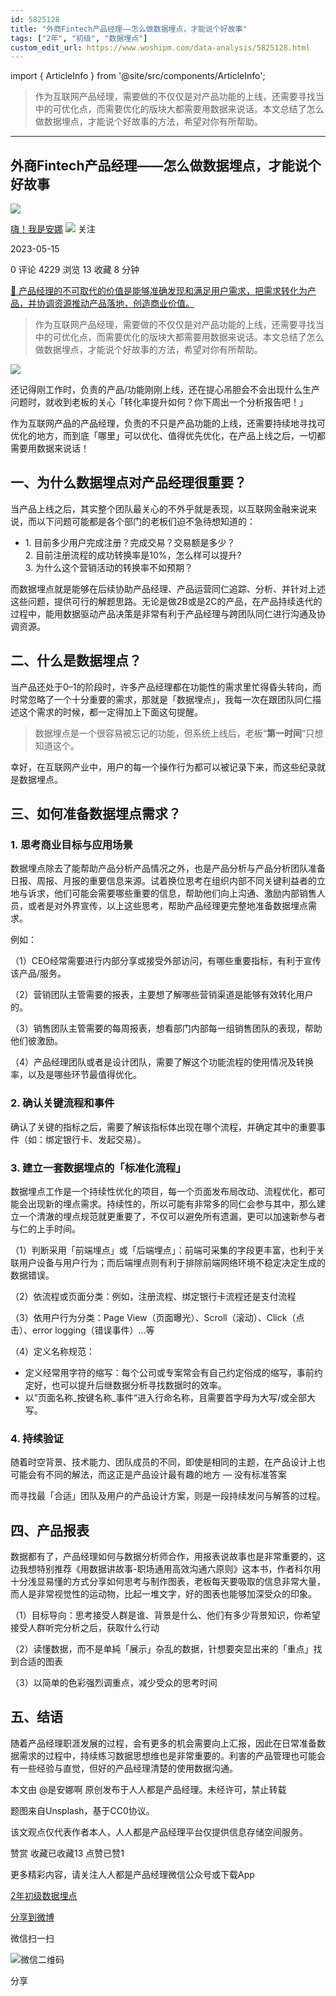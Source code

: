 ```yaml
---
id: 5825128
title: "外商Fintech产品经理——怎么做数据埋点，才能说个好故事"
tags: ["2年", "初级", "数据埋点"]
custom_edit_url: https://www.woshipm.com/data-analysis/5825128.html
---
```

import { ArticleInfo } from '@site/src/components/ArticleInfo';

<ArticleInfo
    author="嗨！我是安娜"
    authorLink="https://www.woshipm.com/u/1191783"
    published="2023-05-15"
    views={4229}
    comments={0}
    collects={13}
/>

> 作为互联网产品经理，需要做的不仅仅是对产品功能的上线，还需要寻找当中的可优化点，而需要优化的版块大都需要用数据来说话。本文总结了怎么做数据埋点，才能说个好故事的方法，希望对你有所帮助。

---

## 外商Fintech产品经理——怎么做数据埋点，才能说个好故事

[![](https://static.woshipm.com/view/woshipm_api_def_20230409205418_2761.jpg?imageView2/1/w/72/h/72/q/100)](https://www.woshipm.com/u/1191783)

[嗨！我是安娜](https://www.woshipm.com/u/1191783) ![](https://static.woshipm.com/tag/1101_1@2x.png) 关注

2023-05-15

0 评论 4229 浏览 13 收藏 8 分钟

[🔗 产品经理的不可取代的价值是能够准确发现和满足用户需求，把需求转化为产品，并协调资源推动产品落地，创造商业价值。](https://ke.qidianla.com/courses/90pm)

> 作为互联网产品经理，需要做的不仅仅是对产品功能的上线，还需要寻找当中的可优化点，而需要优化的版块大都需要用数据来说话。本文总结了怎么做数据埋点，才能说个好故事的方法，希望对你有所帮助。

![](https://image.woshipm.com/2023/05/06/cf506692-ec01-11ed-bbb6-00163e0b5ff3.jpg)

还记得刚工作时，负责的产品/功能刚刚上线，还在提心吊胆会不会出现什么生产问题时，就收到老板的关心「转化率提升如何？你下周出一个分析报告吧！」

作为互联网产品的产品经理，负责的不只是产品功能的上线，还需要持续地寻找可优化的地方，而到底「哪里」可以优化、值得优先优化，在产品上线之后，一切都需要用数据来说话！

## 一、为什么数据埋点对产品经理很重要？

当产品上线之后，其实整个团队最关心的不外乎就是表现，以互联网金融来说来说，而以下问题可能都是各个部门的老板们迫不急待想知道的：

*   1\. 目前多少用户完成注册？完成交易？交易额是多少？  
    2\. 目前注册流程的成功转换率是10%，怎么样可以提升?  
    3\. 为什么这个营销活动的转换率不如预期？

而数据埋点就是能够在后续协助产品经理、产品运营同仁追踪、分析、并针对上述这些问题，提供可行的解题思路。无论是做2B或是2C的产品，在产品持续迭代的过程中，能用数据驱动产品决策是非常有利于产品经理与跨团队同仁进行沟通及协调资源。

## 二、什么是数据埋点？

当产品还处于0–1的阶段时，许多产品经理都在功能性的需求里忙得昏头转向，而时常忽略了一个十分重要的需求，那就是「数据埋点」，我每一次在跟团队同仁描述这个需求的时候，都一定得加上下面这句提醒。

> 数据埋点是一个很容易被忘记的功能，但系统上线后，老板“**第一时间**”只想知道这个。

幸好，在互联网产业中，用户的每一个操作行为都可以被记录下来，而这些纪录就是数据埋点。

## 三、如何准备数据埋点需求？

### 1\. 思考商业目标与应用场景

数据埋点除去了能帮助产品分析产品情况之外，也是产品分析与产品分析团队准备日报、周报、月报的重要信息来源。试着换位思考在组织内部不同关键利益者的立地与诉求，他们可能会需要哪些重要的信息，帮助他们向上沟通、激励内部销售人员，或者是对外界宣传，以上这些思考，帮助产品经理更完整地准备数据埋点需求。

例如：

（1）CEO经常需要进行内部分享或接受外部访问，有哪些重要指标，有利于宣传该产品/服务。

（2）营销团队主管需要的报表，主要想了解哪些营销渠道是能够有效转化用户的。

（3）销售团队主管需要的每周报表，想看部门内部每一组销售团队的表现，帮助他们彼激励。

（4）产品经理团队或者是设计团队，需要了解这个功能流程的使用情况及转换率，以及是哪些环节最值得优化。

### 2\. 确认关键流程和事件

确认了关键的指标之后，需要了解该指标体出现在哪个流程，并确定其中的重要事件（如：绑定银行卡、发起交易）。

### 3\. 建立一套数据埋点的「标准化流程」

数据埋点工作是一个持续性优化的项目，每一个页面发布局改动、流程优化，都可能会出现新的埋点需求。持续性的，所以可能有非常多的同仁会参与其中，那么建立一个清澈的埋点规范就更重要了，不仅可以避免所有遗漏，更可以加速新参与者与仁的上手时间。

（1）判断采用「前端埋点」或「后端埋点」：前端可采集的字段更丰富，也利于关联用户设备与用户行为；而后端埋点则有利于排除前端网络环境不稳定决定生成的数据错误。

（2）依流程或页面分类：例如，注册流程、绑定银行卡流程还是支付流程

（3）依用户行为分类：Page View（页面曝光）、Scroll（滚动）、Click（点击）、error logging（错误事件）…等

（4）定义名称规范：

*   定义经常用字符的缩写：每个公司或专案常会有自己约定俗成的缩写，事前约定好，也可以提升后继数据分析寻找数据时的效率。
*   以”页面名称\_按键名称\_事件“进入行命名称，且需要首字母为大写/或全部大写。

### 4\. 持续验证

随着时空背景、技术能力、团队成员的不同，即使是相同的主题，在产品设计上也可能会有不同的解法，而这正是产品设计最有趣的地方 — 没有标准答案

而寻找最「合适」团队及用户的产品设计方案，则是一段持续发问与解答的过程。

## 四、产品报表

数据都有了，产品经理如何与数据分析师合作，用报表说故事也是非常重要的，这边我想特别推荐《用数据讲故事-职场通用高效沟通六原则》这本书，作者科尔用十分浅显易懂的方式分享如何思考与制作图表，老板每天要吸取的信息非常大量，而人是非常视觉性的运动物，比起一堆文字，好的图表也能够加深受众的印象。

（1）目标导向：思考接受人群是谁、背景是什么、他们有多少背景知识，你希望接受人群听完分析之后，获取什么行动

（2）读懂数据，而不是单純「展示」杂乱的数据，针想要突显出来的「重点」找到合适的图表

（3）以简单的色彩强烈调重点，减少受众的思考时间

## 五、结语

随着产品经理职涯发展的过程，会有更多的机会需要向上汇报，因此在日常准备数据需求的过程中，持续练习数据思想维也是非常重要的。利害的产品管理也可能会有一些经验与直觉，但好的产品经理清楚的使用数据沟通。

本文由 @是安娜啊 原创发布于人人都是产品经理。未经许可，禁止转载

题图来自Unsplash，基于CC0协议。

该文观点仅代表作者本人，人人都是产品经理平台仅提供信息存储空间服务。

赞赏 收藏已收藏13 点赞已赞1

更多精彩内容，请关注人人都是产品经理微信公众号或下载App

[2年](https://www.woshipm.com/tag/2%e5%b9%b4)[初级](https://www.woshipm.com/tag/%e5%88%9d%e7%ba%a7)[数据埋点](https://www.woshipm.com/tag/%e6%95%b0%e6%8d%ae%e5%9f%8b%e7%82%b9)

[分享到微博](https://service.weibo.com/share/share.php?appkey=2775287854&title=外商Fintech产品经理——怎么做数据埋点，才能说个好故事&url=https://www.woshipm.com/data-analysis/5825128.html&pic=https://image.woshipm.com/2023/05/06/cf506692-ec01-11ed-bbb6-00163e0b5ff3.jpg)

微信扫一扫

![微信二维码](https://api.pwmqr.com/qrcode/create/?url=https://www.woshipm.com/data-analysis/5825128.html)

分享